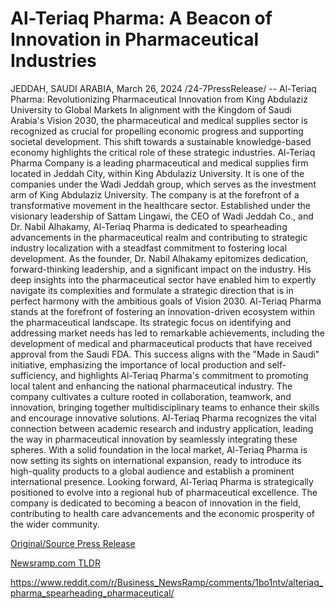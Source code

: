 # Al-Teriaq Pharma: A Beacon of Innovation in Pharmaceutical Industries

JEDDAH, SAUDI ARABIA, March 26, 2024 /24-7PressRelease/ --   Al-Teriaq Pharma: Revolutionizing Pharmaceutical Innovation from King Abdulaziz University to Global Markets  In alignment with the Kingdom of Saudi Arabia's Vision 2030, the pharmaceutical and medical supplies sector is recognized as crucial for propelling economic progress and supporting societal development. This shift towards a sustainable knowledge-based economy highlights the critical role of these strategic industries. Al-Teriaq Pharma Company is a leading pharmaceutical and medical supplies firm located in Jeddah City, within King Abdulaziz University. It is one of the companies under the Wadi Jeddah group, which serves as the investment arm of King Abdulaziz University.  The company is at the forefront of a transformative movement in the healthcare sector. Established under the visionary leadership of Sattam Lingawi, the CEO of Wadi Jeddah Co., and Dr. Nabil Alhakamy, Al-Teriaq Pharma is dedicated to spearheading advancements in the pharmaceutical realm and contributing to strategic industry localization with a steadfast commitment to fostering local development.  As the founder, Dr. Nabil Alhakamy epitomizes dedication, forward-thinking leadership, and a significant impact on the industry. His deep insights into the pharmaceutical sector have enabled him to expertly navigate its complexities and formulate a strategic direction that is in perfect harmony with the ambitious goals of Vision 2030.  Al-Teriaq Pharma stands at the forefront of fostering an innovation-driven ecosystem within the pharmaceutical landscape. Its strategic focus on identifying and addressing market needs has led to remarkable achievements, including the development of medical and pharmaceutical products that have received approval from the Saudi FDA. This success aligns with the "Made in Saudi" initiative, emphasizing the importance of local production and self-sufficiency, and highlights Al-Teriaq Pharma's commitment to promoting local talent and enhancing the national pharmaceutical industry.  The company cultivates a culture rooted in collaboration, teamwork, and innovation, bringing together multidisciplinary teams to enhance their skills and encourage innovative solutions. Al-Teriaq Pharma recognizes the vital connection between academic research and industry application, leading the way in pharmaceutical innovation by seamlessly integrating these spheres.  With a solid foundation in the local market, Al-Teriaq Pharma is now setting its sights on international expansion, ready to introduce its high-quality products to a global audience and establish a prominent international presence.  Looking forward, Al-Teriaq Pharma is strategically positioned to evolve into a regional hub of pharmaceutical excellence. The company is dedicated to becoming a beacon of innovation in the field, contributing to health care advancements and the economic prosperity of the wider community. 

[Original/Source Press Release](https://www.24-7pressrelease.com/press-release/509518/al-teriaq-pharma-a-beacon-of-innovation-in-pharmaceutical-industries)
                    

[Newsramp.com TLDR](None) 

https://www.reddit.com/r/Business_NewsRamp/comments/1bo1ntv/alteriaq_pharma_spearheading_pharmaceutical/